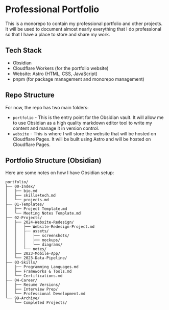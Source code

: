 # Professional Portfolio 

This is a monorepo to contain my professional portfolio and other projects. It will be used to document almost nearly everything that I do professional so that I have a place to store and share my work. 

## Tech Stack
- Obsidian 
- Cloudflare Workers (for the portfolio website)
- Website: Astro (HTML, CSS, JavaScript)
- pnpm (for package management and monorepo management)

## Repo Structure 
For now, the repo has two main folders:
- `portfolio` - This is the entry point for the Obsidian vault. It will allow me to use Obsidian as a high quality markdown editor tool to write my content and manage it in version control. 
- `website` - This is where I will store the website that will be hosted on Cloudflare Pages. It will be built using Astro and will be hosted on Cloudflare Pages. 


## Portfolio Structure (Obsidian)
Here are some notes on how I have Obsidian setup: 

```
portfolio/
├── 00-Index/
│   ├── bio.md
│   ├── skills+tech.md
│   └── projects.md
├── 01-Templates/
│   ├── Project Template.md
│   └── Meeting Notes Template.md
├── 02-Projects/
│   ├── 2024-Website-Redesign/
│   │   ├── Website-Redesign-Project.md
│   │   ├── assets/
│   │   │   ├── screenshots/
│   │   │   ├── mockups/
│   │   │   └── diagrams/
│   │   └── notes/
│   ├── 2023-Mobile-App/
│   └── 2023-Data-Pipeline/
├── 03-Skills/
│   ├── Programming Languages.md
│   ├── Frameworks & Tools.md
│   └── Certifications.md
├── 04-Career/
│   ├── Resume Versions/
│   ├── Interview Prep/
│   └── Professional Development.md
└── 99-Archive/
    └── Completed Projects/
```